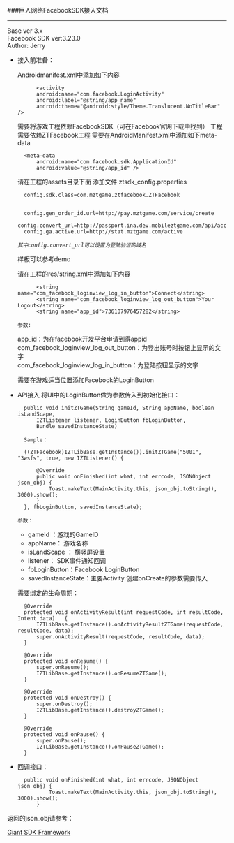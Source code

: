 ###巨人网络FacebookSDK接入文档

--------------------------------------------------------------------------------

Base ver 3.x  
Facebook SDK ver:3.23.0  
Author: Jerry

- 接入前准备：

	Androidmanifest.xml中添加如下内容
	
			<activity
            android:name="com.facebook.LoginActivity"
            android:label="@string/app_name"
            android:theme="@android:style/Theme.Translucent.NoTitleBar" />
            
    需要将游戏工程依赖FacebookSDK（可在Facebook官网下载中找到）
    工程需要依赖ZTFacebook工程
	需要在AndroidManifest.xml中添加如下meta-data
	
		<meta-data
            android:name="com.facebook.sdk.ApplicationId"
            android:value="@string/app_id" />
	
	请在工程的assets目录下面 添加文件 ztsdk_config.properties
	
		config.sdk.class=com.mztgame.ztfacebook.ZTFacebook


		config.gen_order_id.url=http://pay.mztgame.com/service/create
		config.convert_url=http://passport.ina.dev.mobileztgame.com/api/account/login
		config.ga.active.url=http://stat.mztgame.com/active

	*`其中config.convert_url可以设置为登陆验证的域名`*
	
	样板可以参考demo
	
	请在工程的res/string.xml中添加如下内容
	
	
			<string name="com_facebook_loginview_log_in_button">Connect</string>
		    <string name="com_facebook_loginview_log_out_button">Your Logout</string>
		 	<string name="app_id">736107976457282</string>
	`参数:`
	
	app_id：为在facebook开发平台申请到得appid  
	com_facebook_loginview_log_out_button：为登出账号时按钮上显示的文字  
	com_facebook_loginview_log_in_button：为登陆按钮显示的文字 
	
	需要在游戏适当位置添加Facebook的LoginButton 
	
- API接入
	将UI中的LoginButton做为参数传入到初始化接口：
	
		public void initZTGame(String gameId, String appName, boolean isLandScape,
			IZTListener listener, LoginButton fbLoginButton,
			Bundle savedInstanceState)
	
		Sample：
	
		((ZTFacebook)IZTLibBase.getInstance()).initZTGame("5001", "3wsfs", true, new IZTListener() {
			
			@Override
			public void onFinished(int what, int errcode, JSONObject json_obj) {
				Toast.makeText(MainActivity.this, json_obj.toString(), 3000).show();
			}
		}, fbLoginButton, savedInstanceState);

	
	`参数：`
	
	- gameId ：游戏的GameID
	- appName： 游戏名称
	- isLandScape ： 横竖屏设置
	- listener： SDK事件通知回调
	- fbLoginButton：Facebook LoginButton
	- savedInstanceState：主要Activity 创建onCreate的参数需要传入
	
	
	需要绑定的生命周期：
	
	
		@Override
	    protected void onActivityResult(int requestCode, int resultCode, Intent data) 	{
	        IZTLibBase.getInstance().onActivityResultZTGame(requestCode, resultCode, data);
	        super.onActivityResult(requestCode, resultCode, data);
	    }
		
	    @Override
	    protected void onResume() {
	    	super.onResume();
	    	IZTLibBase.getInstance().onResumeZTGame();
	    }
		
	    @Override
	    protected void onDestroy() {
	    	super.onDestroy();
	    	IZTLibBase.getInstance().destroyZTGame();
	    }
	    
	    @Override
	    protected void onPause() {
	    	super.onPause();
	    	IZTLibBase.getInstance().onPauseZTGame();
	    }	

	
	
	
- 回调接口：

		public void onFinished(int what, int errcode, JSONObject json_obj) {
				Toast.makeText(MainActivity.this, json_obj.toString(), 3000).show();
			}
			
			
返回的json_obj请参考：    

[Giant SDK Framework](http://222.73.243.55:3000/doc/easysdktoolsfaq.html#iztlistener_sdk______)
		